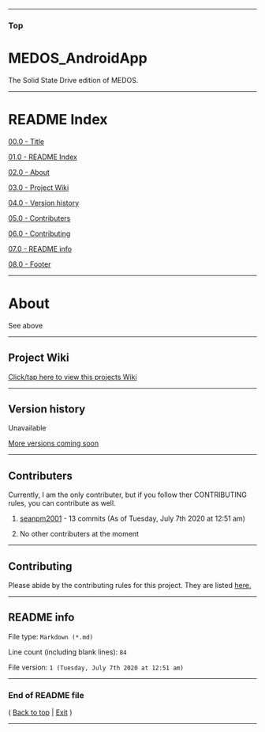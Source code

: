 
***

### Top

# MEDOS_AndroidApp
The Solid State Drive edition of MEDOS.

***

# README Index

[00.0 - Title](#MEDOS_AndroidApp)

[01.0 - README Index](#README-Index)

[02.0 - About](#About)

[03.0 - Project Wiki](#Project-Wiki)

[04.0 - Version history](#Version-history)

[05.0 - Contributers](#Contributers)

[06.0 - Contributing](#Contributing)

[07.0 - README info](#README-info)

[08.0 - Footer](#End-of-README-file)

***

# About

See above

***

## Project Wiki

[Click/tap here to view this projects Wiki](https://github.com/seanpm2001/MEDOS_AndroidApp/Wiki/)

***

## Version history

Unavailable

[More versions coming soon](https://www.example.com/)

***

## Contributers

Currently, I am the only contributer, but if you follow ther CONTRIBUTING rules, you can contribute as well.

1. [seanpm2001](https://github.com/seanpm2001/) - 13 commits (As of Tuesday, July 7th 2020 at 12:51 am)

2. No other contributers at the moment

***

## Contributing

Please abide by the contributing rules for this project. They are listed [here.](https://github.com/seanpm2001/MEDOS_AndroidApp/blob/master/CONTRIBUTING.md)

***

## README info

File type: `Markdown (*.md)`

Line count (including blank lines): `84`

File version: `1 (Tuesday, July 7th 2020 at 12:51 am)`

***

### End of README file

( [Back to top](#Top) | [Exit](https://github.com) )

***
